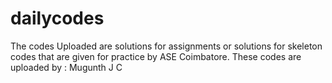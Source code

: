 # dailycodes
The codes Uploaded are solutions for assignments or solutions for skeleton codes that are given for practice by ASE Coimbatore.
These codes are uploaded by : Mugunth J C
